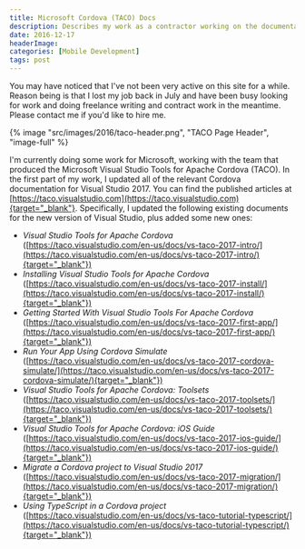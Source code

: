 ```yaml
---
title: Microsoft Cordova (TACO) Docs
description: Describes my work as a contractor working on the documentation for the Visual Studio Tools for Apache Cordova.
date: 2016-12-17
headerImage: 
categories: [Mobile Development]
tags: post
---
```


You may have noticed that I've not been very active on this site for a while. Reason being is that I lost my job back in July and have been busy looking for work and doing freelance writing and contract work in the meantime. Please contact me if you'd like to hire me.

{% image "src/images/2016/taco-header.png", "TACO Page Header", "image-full" %}

I'm currently doing some work for Microsoft, working with the team that produced the Microsoft Visual Studio Tools for Apache Cordova (TACO). In the first part of my work, I updated all of the relevant Cordova documentation for Visual Studio 2017. You can find the published articles at [https://taco.visualstudio.com](https://taco.visualstudio.com){target="_blank"}. Specifically, I updated the following existing documents for the new version of Visual Studio, plus added some new ones:

* _Visual Studio Tools for Apache Cordova_ ([https://taco.visualstudio.com/en-us/docs/vs-taco-2017-intro/](https://taco.visualstudio.com/en-us/docs/vs-taco-2017-intro/){target="_blank"})
* _Installing Visual Studio Tools for Apache Cordova_ ([https://taco.visualstudio.com/en-us/docs/vs-taco-2017-install/](https://taco.visualstudio.com/en-us/docs/vs-taco-2017-install/){target="_blank"})
* _Getting Started With Visual Studio Tools For Apache Cordova_ ([https://taco.visualstudio.com/en-us/docs/vs-taco-2017-first-app/](https://taco.visualstudio.com/en-us/docs/vs-taco-2017-first-app/){target="_blank"})
* _Run Your App Using Cordova Simulate_ ([https://taco.visualstudio.com/en-us/docs/vs-taco-2017-cordova-simulate/](https://taco.visualstudio.com/en-us/docs/vs-taco-2017-cordova-simulate/){target="_blank"})
* _Visual Studio Tools for Apache Cordova: Toolsets_ ([https://taco.visualstudio.com/en-us/docs/vs-taco-2017-toolsets/](https://taco.visualstudio.com/en-us/docs/vs-taco-2017-toolsets/){target="_blank"})
* _Visual Studio Tools for Apache Cordova: iOS Guide_ ([https://taco.visualstudio.com/en-us/docs/vs-taco-2017-ios-guide/](https://taco.visualstudio.com/en-us/docs/vs-taco-2017-ios-guide/){target="_blank"})
* _Migrate a Cordova project to Visual Studio 2017_ ([https://taco.visualstudio.com/en-us/docs/vs-taco-2017-migration/](https://taco.visualstudio.com/en-us/docs/vs-taco-2017-migration/){target="_blank"})
* _Using TypeScript in a Cordova project_ ([https://taco.visualstudio.com/en-us/docs/vs-taco-tutorial-typescript/](https://taco.visualstudio.com/en-us/docs/vs-taco-tutorial-typescript/){target="_blank"})